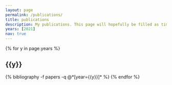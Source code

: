 ```yaml
---
layout: page
permalink: /publications/
title: publications
description: My publications. This page will hopefully be filled as time goes by!
years: [2021]
nav: true
---
```


<div class="publications">

{% for y in page.years %}
  <h2 class="year">{{y}}</h2>
  {% bibliography -f papers -q @*[year={{y}}]* %}
{% endfor %}

</div>
